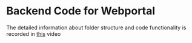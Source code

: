 # Backend Code for Webportal

The detailed information about folder structure and code functionality is recorded in [this](https://reancloud.zoom.us/recording/play/PtWSZIsNwMy7pjTnCqsUdSAv4RlP-YIMwq8opwjcb1dn4Uqwee93hM-xhhGA_wLZ?autoplay=true) video